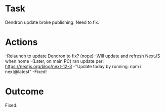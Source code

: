
# Task
Dendron update broke publishing. Need to fix. 

# Actions
-Relaunch to update Dendron to fix? (nope)
    -Will update and refresh NextJS when home
-(Later, on main PC) ran update per: https://nextjs.org/blog/next-12-3
    -"Update today by running: npm i next@latest"
    -Fixed!

# Outcome
Fixed. 